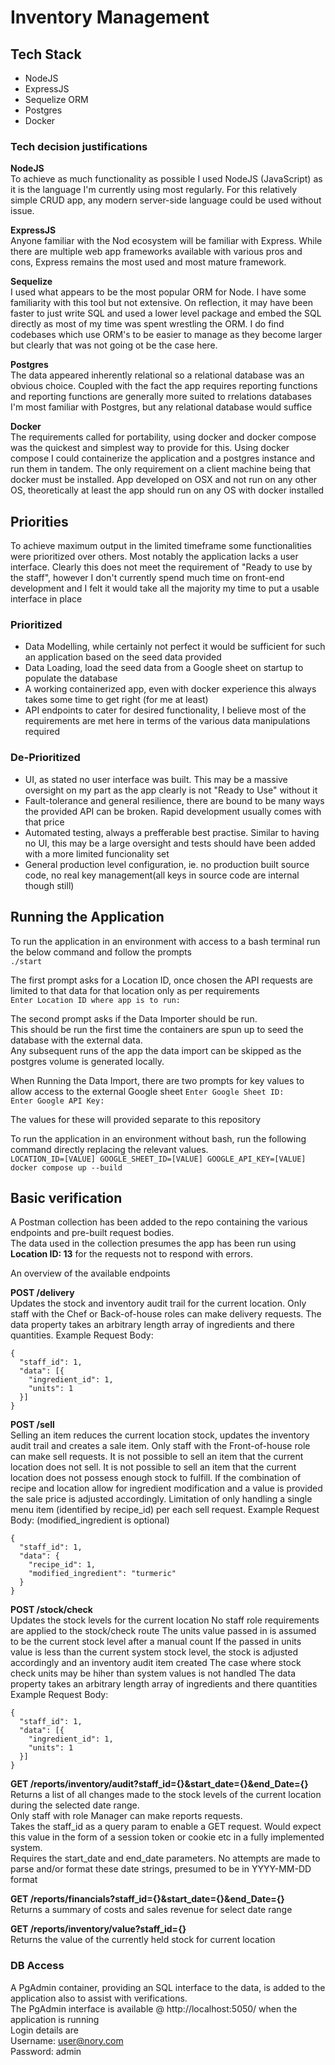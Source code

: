 # Inventory Management 

## Tech Stack
- NodeJS
- ExpressJS
- Sequelize ORM
- Postgres 
- Docker


### Tech decision justifications

**NodeJS**  
To achieve as much functionality as possible I used NodeJS (JavaScript) as it is the language I'm currently using most regularly.
For this relatively simple CRUD app, any modern server-side language could be used without issue.


**ExpressJS**  
Anyone familiar with the Nod ecosystem will be familiar with Express. While there are multiple web app frameworks available with 
various pros and cons, Express remains the most used and most mature framework.


**Sequelize**  
I used what appears to be the most popular ORM for Node. I have some familiarity with this tool but not extensive.
On reflection, it may have been faster to just write SQL and used a lower level package and embed the SQL directly as most of my time was spent wrestling the ORM. 
I do find codebases which use ORM's to be easier to manage as they become larger but clearly that was not going ot be the case here. 


**Postgres**  
The data appeared inherently relational so a relational database was an obvious choice. 
Coupled with the fact the app requires reporting functions and reporting functions are generally more suited to rrelations databases
I'm most familiar with Postgres, but any relational database would suffice


**Docker**  
The requirements called for portability, using docker and docker compose was the quickest and simplest way to provide for this.
Using docker compose I could containerize the application and a postgres instance and run them in tandem. The only requirement on a client machine 
being that docker must be installed. App developed on OSX and not run on any other OS, theoretically at least the app should run on any OS with docker installed



## Priorities
To achieve maximum output in the limited timeframe some functionalities were prioritized over others. Most notably the application lacks a user interface. 
Clearly this does not meet the requirement of "Ready to use by the staff", however I don't currently spend much time on front-end development and I felt 
it would take all the majority my time to put a usable interface in place


### Prioritized
- Data Modelling, while certainly not perfect it would be sufficient for such an application based on the seed data provided
- Data Loading, load the seed data from a Google sheet on startup to populate the database
- A working containerized app, even with docker experience this always takes some time to get right (for me at least)
- API endpoints to cater for desired functionality, I believe most of the requirements are met here in terms of the various data manipulations required


### De-Prioritized
- UI, as stated no user interface was built. This may be a massive oversight on my part as the app clearly is not "Ready to Use" without it
- Fault-tolerance and general resilience, there are bound to be many ways the provided API can be broken. Rapid development usually comes with that price 
- Automated testing, always a prefferable best practise. Similar to having no UI, this may be a large oversight and tests should have been added with a more limited funcionality set
- General production level configuration, ie. no production built source code, no real key management(all keys in source code are internal though still)



## Running the Application

To run the application in an environment with access to a bash terminal run the below command and follow the prompts  
```./start```

The first prompt asks for a Location ID, once chosen the API requests are limited to that data for that location only as per requirements  
```Enter Location ID where app is to run: ```

The second prompt asks if the Data Importer should be run.  
This should be run the first time the containers are spun up to seed the database with the external data.  
Any subsequent runs of the app the data import can be skipped as the postgres volume is generated locally.  

When Running the Data Import, there are two prompts for key values to allow access to the external Google sheet
```Enter Google Sheet ID: ```  
```Enter Google API Key: ```

The values for these will provided separate to this repository


To run the application in an environment without bash, run the following command directly replacing the relevant values.  
```LOCATION_ID=[VALUE] GOOGLE_SHEET_ID=[VALUE] GOOGLE_API_KEY=[VALUE] docker compose up --build```



## Basic verification
A Postman collection has been added to the repo containing the various endpoints and pre-built request bodies.  
The data used in the collection presumes the app has been run using **Location ID: 13** for the requests not to respond with errors. 

An overview of the available endpoints
 
**POST /delivery**  
Updates the stock and inventory audit trail for the current location. 
Only staff with the Chef or Back-of-house roles can make delivery requests. 
The data property takes an arbitrary length array of ingredients and there quantities. 
Example Request Body:  
```
{
  "staff_id": 1,
  "data": [{
    "ingredient_id": 1,
    "units": 1
  }]
}
```


**POST /sell**  
Selling an item reduces the current location stock, updates the inventory audit trail and creates a sale item. 
Only staff with the Front-of-house role can make sell requests. 
It is not possible to sell an item that the current location does not sell. 
It is not possible to sell an item that the current location does not possess enough stock to fulfill. 
If the combination of recipe and location allow for ingredient modification and a value is provided the sale price is adjusted accordingly. 
Limitation of only handling a single menu item (identified by recipe_id) per each sell request. 
Example Request Body:  (modified_ingredient is optional)  
```
{
  "staff_id": 1,
  "data": {
    "recipe_id": 1,
    "modified_ingredient": "turmeric"
  }
}
```


**POST /stock/check**  
Updates the stock levels for the current location
No staff role requirements are applied to the stock/check route
The units value passed in is assumed to be the current stock level after a manual count
If the passed in units value is less than the current system stock level, the stock is adjusted accordingly and an inventory audit item created
The case where stock check units may be hiher than system values is not handled
The data property takes an arbitrary length array of ingredients and there quantities
Example Request Body:   
```
{
  "staff_id": 1,
  "data": [{
    "ingredient_id": 1,
    "units": 1
  }]
}
```



**GET /reports/inventory/audit?staff_id={}&start_date={}&end_Date={}**  
Returns a list of all changes made to the stock levels of the current location during the selected date range.  
Only staff with role Manager can make reports requests.  
Takes the staff_id as a query param to enable a GET request. Would expect this value in the form of a session token or cookie etc in a fully implemented system.  
Requires the start_date and end_date parameters. No attempts are made to parse and/or format these date strings, presumed to be in YYYY-MM-DD format  


**GET /reports/financials?staff_id={}&start_date={}&end_Date={}**  
Returns a summary of costs and sales revenue for select date range  


**GET /reports/inventory/value?staff_id={}**  
Returns the value of the currently held stock for current location  


### DB Access
A PgAdmin container, providing an SQL interface to the data, is added to the application also to assist with verifications.  
The PgAdmin interface is available @ http://localhost:5050/ when the application is running  
Login details are   
Username: user@nory.com  
Password: admin  
